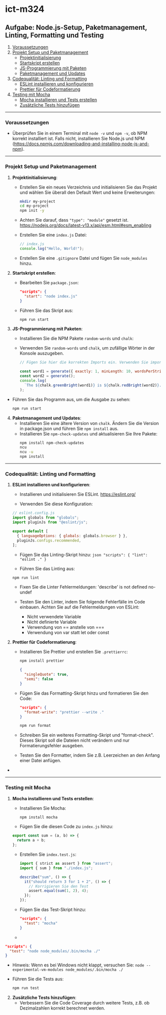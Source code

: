 # ict-m324

## Aufgabe: Node.js-Setup, Paketmanagement, Linting, Formatting und Testing

1. [Voraussetzungen](#voraussetzungen)
2. [Projekt Setup und Paketmanagement](#projekt-setup-und-paketmanagement)
   - [Projektinitialisierung](#projektinitialisierung)
   - [Startskript erstellen](#startskript-erstellen)
   - [JS-Programmierung mit Paketen](#js-programmierung-mit-paketen)
   - [Paketmanagement und Updates](#paketmanagement-und-updates)
3. [Codequalität: Linting und Formatting](#codequalität-linting-und-formatting)
   - [ESLint installieren und konfigurieren](#eslint-installieren-und-konfigurieren)
   - [Prettier für Codeformatierung](#prettier-für-codeformatierung)
4. [Testing mit Mocha](#testing-mit-mocha)
   - [Mocha installieren und Tests erstellen](#mocha-installieren-und-tests-erstellen)
   - [Zusätzliche Tests hinzufügen](#zusätzliche-tests-hinzufügen)

---

### Voraussetzungen

- Überprüfen Sie in einem Terminal mit `node -v` und `npm -v`, ob NPM korrekt installiert ist. Falls nicht, installieren Sie Node.js und NPM (https://docs.npmjs.com/downloading-and-installing-node-js-and-npm).

---

### Projekt Setup und Paketmanagement

1. **Projektinitialisierung**:

   - Erstellen Sie ein neues Verzeichnis und initialisieren Sie das Projekt und wählen Sie überall den Default Wert und keine Erweiterungen:
     ```bash
     mkdir my-project
     cd my-project
     npm init -y
     ```
   - Achten Sie darauf, dass `"type": "module"` gesetzt ist. https://nodejs.org/docs/latest-v13.x/api/esm.html#esm_enabling
   - Erstellen Sie eine `index.js` Datei:

     ```javascript
     // index.js
     console.log("Hello, World!");
     ```

   - Erstellen Sie eine `.gitignore` Datei und fügen Sie `node_modules` hinzu.

2. **Startskript erstellen**:

   - Bearbeiten Sie `package.json`:
     ```json
     "scripts": {
       "start": "node index.js"
     }
     ```
   - Führen Sie das Skript aus:
     ```bash
     npm run start
     ```

3. **JS-Programmierung mit Paketen**:

   - Installieren Sie die NPM Pakete `random-words` und `chalk`:
   - Verwenden Sie `random-words` und `chalk`, um zufällige Wörter in der Konsole auszugeben.

     ```javascript
     // Fügen Sie hier die korrekten Imports ein. Verwenden Sie import, nicht require.

     const word1 = generate({ exactly: 1, minLength: 10, wordsPerString: 1 });
     const word2 = generate();
     console.log(
       `The ${chalk.greenBright(word1)} is ${chalk.redBright(word2)}.`
     );
     ```

- Führen Sie das Programm aus, um die Ausgabe zu sehen:
  ```bash
  npm run start
  ```

4. **Paketmanagement und Updates**:
   - Installieren Sie eine ältere Version von `chalk`. Ändern Sie die Version in package.json und führen Sie `npm install` aus.
   - Installieren Sie `npm-check-updates` und aktualisieren Sie Ihre Pakete:
     ```bash
     npm install npm-check-updates
     ncu
     ncu -u
     npm install
     ```

---

### Codequalität: Linting und Formatting

1. **ESLint installieren und konfigurieren**:

   - Installieren und initialisieren Sie ESLint. https://eslint.org/

   - Verwenden Sie diese Konfiguration:

   ```js
   // eslint.config.js
   import globals from "globals";
   import pluginJs from "@eslint/js";

   export default [
     { languageOptions: { globals: globals.browser } },
     pluginJs.configs.recommended,
   ];
   ```

   - Fügen Sie das Linting-Skript hinzu:
     `json
        "scripts": {
            "lint": "eslint ."
        }
`

   - Führen Sie das Linting aus:

   ```bash
   npm run lint
   ```

   - Fixen Sie die Linter Fehlermeldungen: 'describe' is not defined  no-undef

   - Testen Sie den Linter, indem Sie folgende Fehlerfälle im Code einbauen. Achten Sie auf die Fehlermeldungen von ESLint:
     - Nicht verwendete Variable
     - Nicht definierte Variable
     - Verwendung von == anstelle von ===
     - Verwendung von var statt let oder const

2. **Prettier für Codeformatierung**:

   - Installieren Sie Prettier und erstellen Sie `.prettierrc`:
     ```bash
     npm install prettier
     ```
     ```json
     {
       "singleQuote": true,
       "semi": false
     }
     ```
   - Fügen Sie das Formatting-Skript hinzu und formatieren Sie den Code:

     ```json
     "scripts": {
       "format-write": "prettier --write ."
     }
     ```

     ```bash
     npm run format
     ```

   - Schreiben Sie ein weiteres Formatting-Skript und "format-check". Dieses Skript soll die Dateien nicht verändern und nur Formatierungsfehler ausgeben.
   - Testen Sie den Formatter, indem Sie z.B. Leerzeichen an den Anfang einer Datei anfügen.

- ```

  ```

---

### Testing mit Mocha

1. **Mocha installieren und Tests erstellen**:

   - Installieren Sie Mocha:
     ```bash
     npm install mocha
     ```
   - Fügen Sie die diesen Code zu `index.js` hinzu:

   ```javascript
   export const sum = (a, b) => {
     return a + b;
   };
   ```

   - Erstellen Sie `index.test.js`:

     ```javascript
     import { strict as assert } from "assert";
     import { sum } from "./index.js";

     describe("sum", () => {
       it("should return 3 for 1 + 2", () => {
         // Korrigieren Sie den Test
         assert.equal(sum(1, 2), 4);
       });
     });
     ```

   - Fügen Sie das Test-Skript hinzu:
     ```json
     "scripts": {
       "test": "mocha"
     }
     ```
   -

```json
"scripts": {
  "test": "node node_modules/.bin/mocha ./"
}
```

- Hinweis: Wenn es bei Windows nicht klappt, versuchen Sie: `node --experimental-vm-modules node_modules/.bin/mocha ./`

- Führen Sie die Tests aus:
  ```bash
  npm run test
  ```

2. **Zusätzliche Tests hinzufügen**:
   - Verbessern Sie die Code Coverage durch weitere Tests, z.B. ob Dezimalzahlen korrekt berechnet werden.

